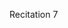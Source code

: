 
<div class="recitation">
<div class="column_date">
<p markdown="block">
Recitation  7<br>

</p>
</div>

<div class="column_recitation">
<p markdown="block">



</p>
</div>

</div>

